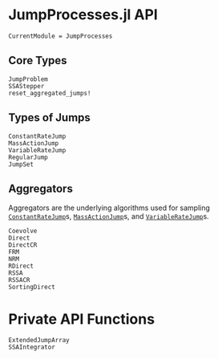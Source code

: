 # JumpProcesses.jl API
```@meta
CurrentModule = JumpProcesses
```

## Core Types
```@docs
JumpProblem
SSAStepper
reset_aggregated_jumps!
```

## Types of Jumps
```@docs
ConstantRateJump
MassActionJump
VariableRateJump
RegularJump
JumpSet
```

## Aggregators
Aggregators are the underlying algorithms used for sampling
[`ConstantRateJump`](@ref)s, [`MassActionJump`](@ref)s, and
[`VariableRateJump`](@ref)s.
```@docs
Coevolve
Direct
DirectCR
FRM
NRM
RDirect
RSSA
RSSACR
SortingDirect
```

# Private API Functions
```@docs
ExtendedJumpArray
SSAIntegrator
```
